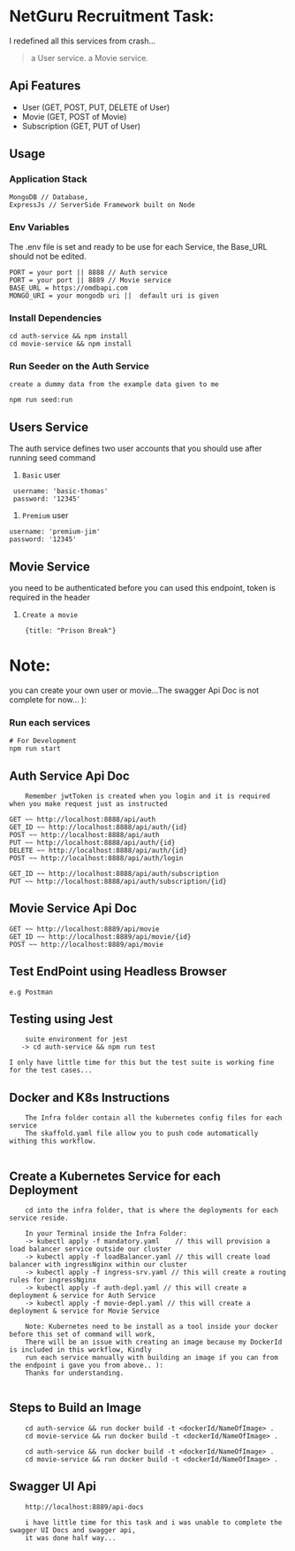 
# NetGuru Recruitment Task: 
I redefined all this services from crash...

> a User service.
> a Movie service.

## Api Features

- User (GET, POST, PUT, DELETE of User)
- Movie (GET, POST of Movie)
- Subscription (GET, PUT of User)

## Usage

### Application Stack

```
MongoDB // Database,
ExpressJs // ServerSide Framework built on Node

```
### Env Variables

The .env file is set and ready to be use for each Service, the Base_URL should not be edited.

```
PORT = your port || 8888 // Auth service
PORT = your port || 8889 // Movie service
BASE_URL = https://omdbapi.com
MONGO_URI = your mongodb uri ||  default uri is given

```

### Install Dependencies

```
cd auth-service && npm install
cd movie-service && npm install

```


### Run Seeder on the Auth Service
    create a dummy data from the example data given to me
```
npm run seed:run

```

## Users Service

The auth service defines two user accounts that you should use after running seed command

1. `Basic` user

```
 username: 'basic-thomas'
 password: '12345'
```

1. `Premium` user

```
username: 'premium-jim'
password: '12345'
```
## Movie Service

you need to be authenticated before you can used this endpoint, token is required in the header

1. `Create a movie`

```
    {title: "Prison Break"}
```


# Note:
you can create your own user or movie...The swagger Api Doc is not complete for now... ):


### Run each services
```
# For Development
npm run start

```

## Auth Service Api Doc
```
    Remember jwtToken is created when you login and it is required when you make request just as instructed

GET ~~ http://localhost:8888/api/auth
GET_ID ~~ http://localhost:8888/api/auth/{id}
POST ~~ http://localhost:8888/api/auth
PUT ~~ http://localhost:8888/api/auth/{id}
DELETE ~~ http://localhost:8888/api/auth/{id}
POST ~~ http://localhost:8888/api/auth/login

GET_ID ~~ http://localhost:8888/api/auth/subscription
PUT ~~ http://localhost:8888/api/auth/subscription/{id}

```

## Movie Service Api Doc

```
GET ~~ http://localhost:8889/api/movie
GET_ID ~~ http://localhost:8889/api/movie/{id}
POST ~~ http://localhost:8889/api/movie

```

## Test EndPoint using Headless Browser
```
e.g Postman

```

## Testing using Jest
```
    suite environment for jest 
   -> cd auth-service && npm run test

I only have little time for this but the test suite is working fine for the test cases...
```

## Docker and K8s Instructions
```
    The Infra folder contain all the kubernetes config files for each service
    The skaffold.yaml file allow you to push code automatically withing this workflow.
   
```
## Create a Kubernetes Service for each Deployment
```
    cd into the infra folder, that is where the deployments for each service reside.

    In your Terminal inside the Infra Folder:
    -> kubectl apply -f mandatory.yaml    // this will provision a load balancer service outside our cluster
    -> kubectl apply -f loadBalancer.yaml // this will create load balancer with ingressNginx within our cluster
    -> kubectl apply -f ingress-srv.yaml // this will create a routing rules for ingressNginx
    -> kubectl apply -f auth-depl.yaml // this will create a deployment & service for Auth Service
    -> kubectl apply -f movie-depl.yaml // this will create a deployment & service for Movie Service

    Note: Kubernetes need to be install as a tool inside your docker before this set of command will work,
    There will be an issue with creating an image because my DockerId is included in this workflow, Kindly 
    run each service manually with building an image if you can from the endpoint i gave you from above.. ):
    Thanks for understanding.
    
```
## Steps to Build an Image
```
    cd auth-service && run docker build -t <dockerId/NameOfImage> .
    cd movie-service && run docker build -t <dockerId/NameOfImage> .
```
```
    cd auth-service && run docker build -t <dockerId/NameOfImage> .
    cd movie-service && run docker build -t <dockerId/NameOfImage> .
```
## Swagger UI Api
```
    http://localhost:8889/api-docs

    i have little time for this task and i was unable to complete the swagger UI Docs and swagger api,
    it was done half way... 

```
 